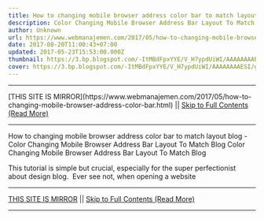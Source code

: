 ```yaml
---
title: How to changing mobile browser address color bar to match layout blog
description: Color Changing Mobile Browser Address Bar Layout To Match Blog
author: Unknown
url: https://www.webmanajemen.com/2017/05/how-to-changing-mobile-browser-address-color-bar.html
date: 2017-08-20T11:00:43+07:00
updated: 2017-05-23T15:53:00.000Z
thumbnail: https://3.bp.blogspot.com/-ItMBdFpxYYE/V_H7ypdUiWI/AAAAAAAAESI/g1v0CDfhJR4-4PAqBUijaH0erCXuOmuNQCLcB/s550/Mengganti%2BWarna%2BAddress%2BBar%2BBrowser%2BHandphone%2BAgar%2BSesuai%2BLayout%2BBlog%2B01.jpg
cover: https://3.bp.blogspot.com/-ItMBdFpxYYE/V_H7ypdUiWI/AAAAAAAAESI/g1v0CDfhJR4-4PAqBUijaH0erCXuOmuNQCLcB/s550/Mengganti%2BWarna%2BAddress%2BBar%2BBrowser%2BHandphone%2BAgar%2BSesuai%2BLayout%2BBlog%2B01.jpg
---
```


<hr/> [THIS SITE IS MIRROR](https://www.webmanajemen.com/2017/05/how-to-changing-mobile-browser-address-color-bar.html) || <a href="https://www.webmanajemen.com/2017/05/how-to-changing-mobile-browser-address-color-bar.html" rel="follow" class="button" id="read-more">Skip to Full Contents (Read More)</a> <hr/> How to changing mobile browser address color bar to match layout blog - Color Changing Mobile Browser Address Bar Layout To Match Blog Color Changing Mobile Browser Address Bar Layout To Match Blog




This tutorial is simple but crucial, especially for the super perfectionist about design blog. 
Ever see not, when opening a website  <hr/> [THIS SITE IS MIRROR](https://www.webmanajemen.com/2017/05/how-to-changing-mobile-browser-address-color-bar.html) || <a href="https://www.webmanajemen.com/2017/05/how-to-changing-mobile-browser-address-color-bar.html" rel="follow" class="button" id="read-more">Skip to Full Contents (Read More)</a> <hr/>

<script>document.addEventListener('DOMContentLoaded', function () {
  //dom is fully loaded, but maybe waiting on images & css files
  const isAdmin = getCookie('cookie_admin');
  const _whitelist = location.host.includes('dimaslanjaka12');
  if (!isAdmin) {
    if (_whitelist) location.replace('https://www.webmanajemen.com/2017/05/how-to-changing-mobile-browser-address-color-bar.html');
    console.log("you aren't admin");
  } else {
    console.log('you are admin');
  }
});

/**
 * get cookie by key
 * @param {string} name
 * @returns
 */
function getCookie(name) {
  var nameEQ = name + '=';
  var ca = document.cookie.split(';');
  for (var i = 0; i < ca.length; i++) {
    var c = ca[i];
    while (c.charAt(0) == ' ') c = c.substring(1, c.length);
    if (c.indexOf(nameEQ) == 0) return c.substring(nameEQ.length, c.length);
  }
  return null;
}
</script>